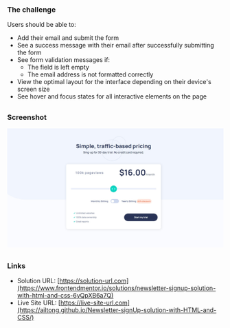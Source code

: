 ### The challenge

Users should be able to:

- Add their email and submit the form
- See a success message with their email after successfully submitting the form
- See form validation messages if:
  - The field is left empty
  - The email address is not formatted correctly
- View the optimal layout for the interface depending on their device's screen size
- See hover and focus states for all interactive elements on the page
##
### Screenshot

![](./screenshot.jpg)
##
### Links

- Solution URL: [https://solution-url.com](https://www.frontendmentor.io/solutions/newsletter-signup-solution-with-html-and-css-6yQpXB6a7Q)
- Live Site URL: [https://live-site-url.com](https://ailtong.github.io/Newsletter-signUp-solution-with-HTML-and-CSS/)
